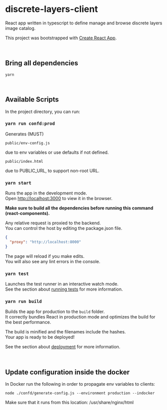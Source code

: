 # discrete-layers-client

React app written in typescript to define manage and browse discrete layers image catalog.<br />

This project was bootstrapped with [Create React App](https://github.com/facebook/create-react-app).<br />

<br />

## Bring all dependencies

```
yarn
```
<br />

## Available Scripts

In the project directory, you can run:

### `yarn run confd:prod`

Generates (MUST)

```
public/env-config.js
```

due to env variables or use defaults if not defined.
```
public/index.html
```
due to PUBLIC_URL, to support non-root URL.

### `yarn start`

Runs the app in the development mode.<br />
Open [http://localhost:3000](http://localhost:3000) to view it in the browser.

**Make sure to build all the dependencies before running this command (react-components).**

Any relative request is proxied to the backend.<br />
You can control the host by editing the package.json file.

```json
{
  "proxy": "http://localhost:8000"
}
```

The page will reload if you make edits.<br />
You will also see any lint errors in the console.

### `yarn test`

Launches the test runner in an interactive watch mode.<br />
See the section about [running tests](https://facebook.github.io/create-react-app/docs/running-tests) for more information.

### `yarn run build`

Builds the app for production to the `build` folder.<br />
It correctly bundles React in production mode and optimizes the build for the best performance.

The build is minified and the filenames include the hashes.<br />
Your app is ready to be deployed!

See the section about [deployment](https://facebook.github.io/create-react-app/docs/deployment) for more information.

<br />

## Update configuration inside the docker

In Docker run the following in order to propagate env variables to clients:

```
node ./confd/generate-config.js --environment production --indocker
```

Make sure that it runs from this location: /usr/share/nginx/html
